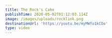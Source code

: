 ```yaml
---
title: The Rock's Cake
publishTime: 2020-05-02T01:12:03.114Z
image: /images/uploads/rocklink.png
destinationUrl: 'https://youtu.be/myMWfo1kCOo'
type: video
---
```


